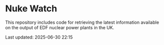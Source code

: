 # Nuke Watch

This repository includes code for retrieving the latest information available on the output of EDF nuclear power plants in the UK.

Last updated: 2025-06-30 22:15
